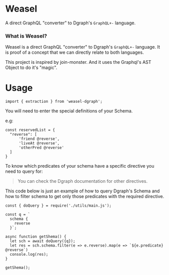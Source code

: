 # Weasel

A direct GraphQL "converter" to Dgraph's `GraphQL+-` language.

### What is Weasel?

Weasel is a direct GraphQL "converter" to Dgraph's `GraphQL+-` language. It is proof of a concept that we can directly relate to both languages.

This project is inspired by join-monster. And it uses the Graphql's AST Object to do it's "magic".

# Usage

```JS
import { extraction } from 'weasel-dgraph';
```

You will need to enter the special definitions of your Schema.

e.g:

```JS
const reservedList = {
  "reverse": [
      'friend @reverse',
      'liveAt @reverse',
      'otherPred @reverse'
  ]
}
```

To know which predicates of your schema have a specific directive you need to query for:

>You can check the Dgraph documentation for other directives.

This code below is just an example of how to query Dgraph's Schema and how to filter schema to get only those predicates with the required directive.

```JS
const { doQuery } = require('./utils/main.js');

const q = `
  schema {
    reverse
  }`;

async function getShema() {
  let sch = await doQuery({q});
  let res = sch.schema.filter(e => e.reverse).map(e => `${e.predicate} @reverse`)
  console.log(res);
}

getShema();
```
